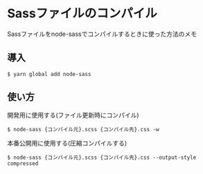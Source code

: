 # Sassファイルのコンパイル

Sassファイルをnode-sassでコンパイルするときに使った方法のメモ

## 導入

```
$ yarn global add node-sass
```

## 使い方

開発用に使用する(ファイル更新時にコンパイル)

```
$ node-sass {コンパイル元}.scss {コンパイル先}.css -w
```

本番公開用に使用する(圧縮コンパイルする)

```
$ node-sass {コンパイル元}.scss {コンパイル先}.css --output-style compressed
```
